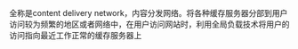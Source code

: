 全称是content delivery network，内容分发网络。将各种缓存服务器分部到用户访问较为频繁的地区或者网络中，在用户访问网站时，利用全局负载技术将用户的访问指向最近工作正常的缓存服务器上
